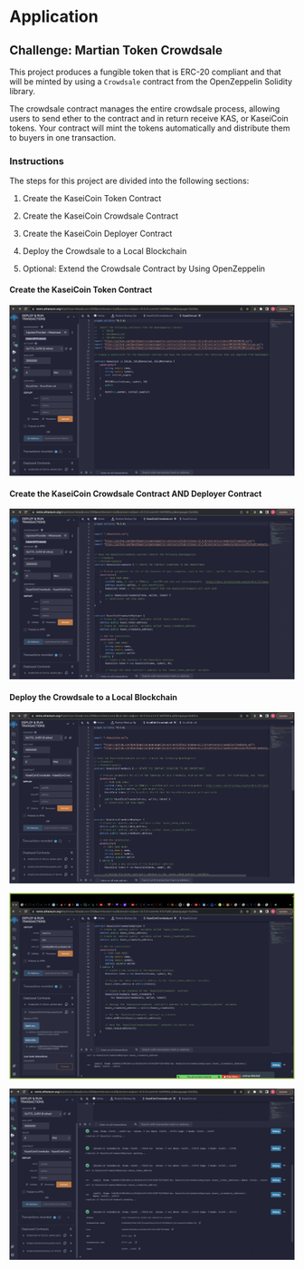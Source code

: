 # Application

## Challenge: Martian Token Crowdsale

This project produces a fungible token that is ERC-20 compliant and that will be minted by using a `Crowdsale` contract from the OpenZeppelin Solidity library.

The crowdsale contract manages the entire crowdsale process, allowing users to send ether to the contract and in return receive KAS, or KaseiCoin tokens. Your contract will mint the tokens automatically and distribute them to buyers in one transaction.

### Instructions

The steps for this project  are divided into the following sections:

1. Create the KaseiCoin Token Contract

2. Create the KaseiCoin Crowdsale Contract

3. Create the KaseiCoin Deployer Contract

4. Deploy the Crowdsale to a Local Blockchain

5. Optional: Extend the Crowdsale Contract by Using OpenZeppelin

#### Create the KaseiCoin Token Contract

![Compiled](./Execution_Results/kas_coin_complied_image.png)


#### Create the KaseiCoin Crowdsale Contract AND Deployer Contract


![Compiled](./Execution_Results/kas_coin_crowdsale_deployer_compile_image.png)




#### Deploy the Crowdsale to a Local Blockchain
![Compiled](./Execution_Results/kas_coin_deployed_contracts_image.png)

![Compiled](./Execution_Results/kas_coin_deployer.png)

![Compiled](./Execution_Results/kas_coin_remix_tx_hx.png)






